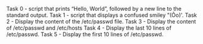 Task 0 - script that prints “Hello, World”, followed by a new line to the standard output.
Task 1 - script that displays a confused smiley "(Ôo)'.
Task 2 - Display the content of the /etc/passwd file.
Task 3 - Display the content of /etc/passwd and /etc/hosts
Task 4 - Display the last 10 lines of /etc/passwd.
Task 5 - Display the first 10 lines of /etc/passwd.
